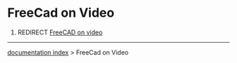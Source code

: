 # FreeCad on Video
1.  REDIRECT [FreeCAD on video](FreeCAD_on_video.md)

---
[documentation index](../README.md) > FreeCad on Video
